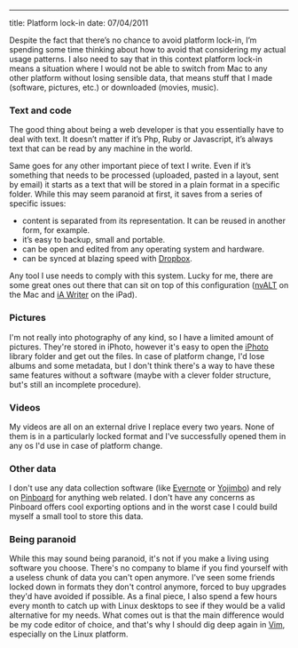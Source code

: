 --- 
title: Platform lock-in
date: 07/04/2011

Despite the fact that there’s no chance to avoid platform lock-in, I’m spending some time thinking about how to avoid that considering my actual usage patterns. I also need to say that in this context platform lock-in means a situation where I would not be able to switch from Mac to any other platform without losing sensible data, that means stuff that I made (software, pictures, etc.) or downloaded (movies, music).

<more>

### Text and code

The good thing about being a web developer is that you essentially have to deal with text. It doesn’t matter if it’s Php, Ruby or Javascript, it’s always text that can be read by any machine in the world.

Same goes for any other important piece of text I write. Even if it’s something that needs to be processed (uploaded, pasted in a layout, sent by email) it starts as a text that will be stored in a plain format in a specific folder. While this may seem paranoid at first, it saves from a series of specific issues:

- content is separated from its representation. It can be reused in another form, for example.
- it’s easy to backup, small and portable.
- can be open and edited from any operating system and hardware.
- can be synced at blazing speed with [Dropbox](http://www.dropbox.com/).

Any tool I use needs to comply with this system. Lucky for me, there are some great ones out there that can sit on top of this configuration ([nvALT](http://brettterpstra.com/project/nvalt/) on the Mac and [iA Writer](http://www.informationarchitects.jp/en/writer-for-ipad/) on the iPad).

### Pictures

I'm not really into photography of any kind, so I have a limited amount of pictures. They're stored in iPhoto, however it's easy to open the [iPhoto](http://www.apple.com/ilife/iphoto/) library folder and get out the files. In case of platform change, I'd lose albums and some metadata, but I don't think there's a way to have these same features without a software (maybe with a clever folder structure, but's still an incomplete procedure).

### Videos

My videos are all on an external drive I replace every two years. None of them is in a particularly locked format and I've successfully opened them in any os I'd use in case of platform change.

### Other data

I don't use any data collection software (like [Evernote](http://www.evernote.com/) or [Yojimbo](http://www.barebones.com/products/yojimbo/)) and rely on [Pinboard](http://pinboard.in/) for anything web related. I don't have any concerns as Pinboard offers cool exporting options and in the worst case I could build myself a small tool to store this data.

### Being paranoid

While this may sound being paranoid, it's not if you make a living using software you choose. There's no company to blame if you find yourself with a useless chunk of data you can't open anymore. I've seen some friends locked down in formats they don't control anymore, forced to buy upgrades they'd have avoided if possible.
As a final piece, I also spend a few hours every month to catch up with Linux desktops to see if they would be a valid alternative for my needs. What comes out is that the main difference would be my code editor of choice, and that's why I should dig deep again in [Vim](http://www.vim.org/), especially on the Linux platform.
